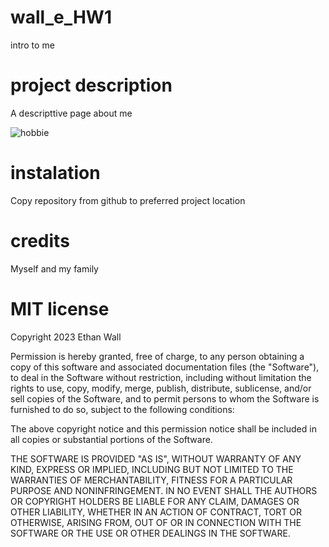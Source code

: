 # wall_e_HW1
intro to me

# project description
A descripttive page about me

![hobbie](https://github.com//Wall-Ethan/wall_e_HW1/raw/main/img/gaming.png "gaming hobbie")

# instalation
Copy repository from github to preferred project location

# credits
Myself and my family

# MIT license
Copyright 2023 Ethan Wall

Permission is hereby granted, free of charge, to any person obtaining a copy of this software and associated documentation files (the "Software"), to deal in the Software without restriction, including without limitation the rights to use, copy, modify, merge, publish, distribute, sublicense, and/or sell copies of the Software, and to permit persons to whom the Software is furnished to do so, subject to the following conditions:

The above copyright notice and this permission notice shall be included in all copies or substantial portions of the Software.

THE SOFTWARE IS PROVIDED "AS IS", WITHOUT WARRANTY OF ANY KIND, EXPRESS OR IMPLIED, INCLUDING BUT NOT LIMITED TO THE WARRANTIES OF MERCHANTABILITY, FITNESS FOR A PARTICULAR PURPOSE AND NONINFRINGEMENT. IN NO EVENT SHALL THE AUTHORS OR COPYRIGHT HOLDERS BE LIABLE FOR ANY CLAIM, DAMAGES OR OTHER LIABILITY, WHETHER IN AN ACTION OF CONTRACT, TORT OR OTHERWISE, ARISING FROM, OUT OF OR IN CONNECTION WITH THE SOFTWARE OR THE USE OR OTHER DEALINGS IN THE SOFTWARE.



